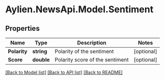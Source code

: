 
# Aylien.NewsApi.Model.Sentiment

## Properties

Name | Type | Description | Notes
------------ | ------------- | ------------- | -------------
**Polarity** | **string** | Polarity of the sentiment | [optional] 
**Score** | **double** | Polarity score of the sentiment | [optional] 

[[Back to Model list]](../README.md#documentation-for-models)
[[Back to API list]](../README.md#documentation-for-api-endpoints)
[[Back to README]](../README.md)

